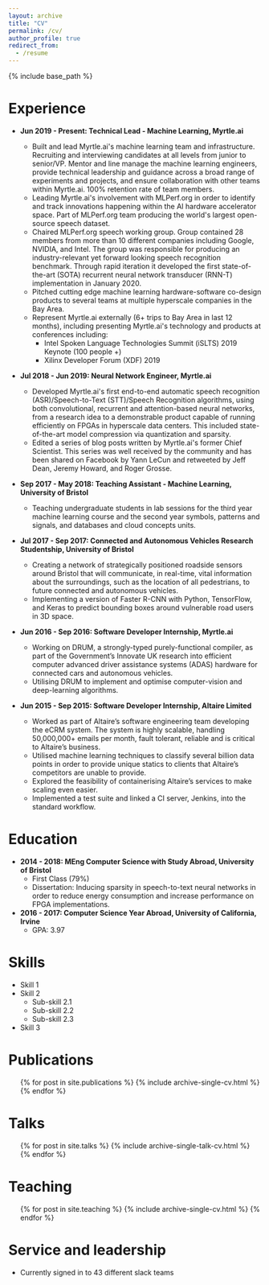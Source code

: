 ```yaml
---
layout: archive
title: "CV"
permalink: /cv/
author_profile: true
redirect_from:
  - /resume
---
```


{% include base_path %}

Experience
======

* **Jun 2019 - Present: Technical Lead - Machine Learning, Myrtle.ai**
    * Built and lead Myrtle.ai's machine learning team and infrastructure.
      Recruiting and interviewing candidates at all levels from junior to
      senior/VP. Mentor and line manage the machine learning engineers, provide
      technical leadership and guidance across a broad range of experiments and
      projects, and ensure collaboration with other teams within Myrtle.ai.
      100% retention rate of team members.
    * Leading Myrtle.ai's involvement with MLPerf.org in order to identify and
      track innovations happening within the AI hardware accelerator space.
      Part of MLPerf.org team producing the world's largest open-source speech
      dataset.
    * Chaired MLPerf.org speech working group. Group contained 28 members from
      more than 10 different companies including Google, NVIDIA, and Intel. The
      group was responsible for producing an industry-relevant yet forward
      looking speech recognition benchmark. Through rapid iteration it
      developed the first state-of-the-art (SOTA) recurrent neural network
      transducer (RNN-T) implementation in January 2020.
    * Pitched cutting edge machine learning hardware-software co-design products to
      several teams at multiple hyperscale companies in the Bay Area.
    * Represent Myrtle.ai externally (6+ trips to Bay Area in last 12 months),
      including presenting Myrtle.ai's technology and products at conferences
      including:
        * Intel Spoken Language Technologies Summit (iSLTS) 2019 Keynote (100
          people +)
        * Xilinx Developer Forum (XDF) 2019

* **Jul 2018 - Jun 2019: Neural Network Engineer, Myrtle.ai**
    * Developed Myrtle.ai's first end-to-end automatic speech recognition
      (ASR)/Speech-to-Text (STT)/Speech Recognition algorithms, using both
      convolutional, recurrent and attention-based neural networks, from a
      research idea to a demonstrable product capable of running efficiently on
      FPGAs in hyperscale data centers. This included state-of-the-art model
      compression via quantization and sparsity.
    * Edited a series of blog posts written by Myrtle.ai's former Chief
      Scientist.  This series was well received by the community and has been
      shared on Facebook by Yann LeCun and retweeted by Jeff Dean, Jeremy
      Howard, and Roger Grosse.

* **Sep 2017 - May 2018: Teaching Assistant - Machine Learning, University of
  Bristol**
    * Teaching undergraduate students in lab sessions for the third year
      machine learning course and the second year symbols, patterns and
      signals, and databases and cloud concepts units.

* **Jul 2017 - Sep 2017: Connected and Autonomous Vehicles Research Studentship,
  University of Bristol**
    * Creating a network of strategically positioned roadside sensors around
      Bristol that will communicate, in real-time, vital information about the
      surroundings, such as the location of all pedestrians, to future
      connected and autonomous vehicles.
    * Implementing a version of Faster R-CNN with Python, TensorFlow, and Keras
      to predict bounding boxes around vulnerable road users in 3D space.

* **Jun 2016 - Sep 2016: Software Developer Internship, Myrtle.ai**
    * Working on DRUM, a strongly-typed purely-functional compiler, as part of
      the Government’s Innovate UK research into efficient computer advanced
      driver assistance systems (ADAS) hardware for connected cars and
      autonomous vehicles.
    * Utilising DRUM to implement and optimise computer-vision and
      deep-learning algorithms.

* **Jun 2015 - Sep 2015: Software Developer Internship, Altaire Limited**
    * Worked as part of Altaire’s software engineering team developing the eCRM
      system. The system is highly scalable, handling 50,000,000+ emails per
      month, fault tolerant, reliable and is critical to Altaire’s business.
    * Utilised machine learning techniques to classify several billion data
      points in order to provide unique statics to clients that Altaire’s
      competitors are unable to provide.
    * Explored the feasibility of containerising Altaire’s services to make
      scaling even easier.
    * Implemented a test suite and linked a CI server, Jenkins, into the
      standard workflow.

Education
======

* **2014 - 2018: MEng Computer Science with Study Abroad, University of
  Bristol**
    * First Class (79%)
    * Dissertation: Inducing sparsity in speech-to-text neural networks in
      order to reduce energy consumption and increase performance on FPGA
      implementations.
* **2016 - 2017: Computer Science Year Abroad, University of California,
  Irvine**
    * GPA: 3.97

Skills
======
* Skill 1
* Skill 2
  * Sub-skill 2.1
  * Sub-skill 2.2
  * Sub-skill 2.3
* Skill 3

Publications
======
  <ul>{% for post in site.publications %}
    {% include archive-single-cv.html %}
  {% endfor %}</ul>

Talks
======
  <ul>{% for post in site.talks %}
    {% include archive-single-talk-cv.html %}
  {% endfor %}</ul>

Teaching
======
  <ul>{% for post in site.teaching %}
    {% include archive-single-cv.html %}
  {% endfor %}</ul>

Service and leadership
======
* Currently signed in to 43 different slack teams
